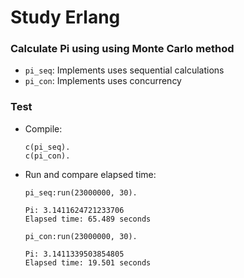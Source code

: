 # Study Erlang

### Calculate Pi using using Monte Carlo method
- `pi_seq`: Implements uses sequential calculations
- `pi_con`: Implements uses concurrency

### Test
- Compile:
    ```shell
    c(pi_seq).
    c(pi_con).
    ```
- Run and compare elapsed time:
    ```shell
    pi_seq:run(23000000, 30).
    ```
    ```console
    Pi: 3.1411624721233706
    Elapsed time: 65.489 seconds
    ```
    
    ```shell
    pi_con:run(23000000, 30).
    ```
    ```console
    Pi: 3.1411339503854805
    Elapsed time: 19.501 seconds
    ```

